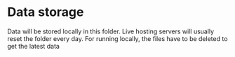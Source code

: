 # Data storage
Data will be stored locally in this folder. Live hosting servers will usually reset the folder every day. For running locally, the files have to be deleted to get the latest data
